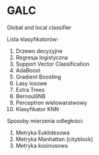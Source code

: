 # GALC
Global and local classifier

Lista klasyfikatorów:
1. Drzewo decyzyjne
2. Regresja logistyczna
3. Support Vector Classification
4. AdaBoost
5. Gradient Boosting
6. Lasy losowe
7. Extra Trees
8. BernoulliNB
9. Perceptron wielowarstwowy
10. Klasyfikator KNN

Sposoby mierzenia odległości:
1. Metryka Euklidesowa
2. Metryka Manhattan (cityblock)
3. Metryka kosinusowa